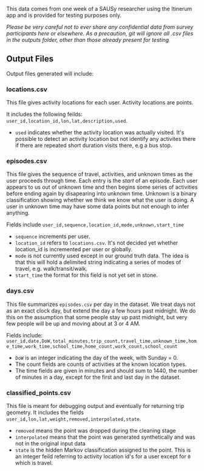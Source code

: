 This data comes from one week of a SAUSy researcher using the Itinerum app and is provided for testing purposes only.

*Please be very careful not to ever share any confidential data from survey participants here or elsewhere.*
*As a precaution, git will ignore all .csv files in the outputs folder, other than those already present for testing*
## Output Files
Output files generated will include:

### locations.csv
This file gives activity locations for each user. Activity locations are points. 

It includes the following feilds: `user_id,location_id,lon,lat,description,used`.
* `used` indicates whether the activity location was actually visited. It's possible to detect an activity location but not identify any activites there if there are repeated short duration visits there, e.g a bus stop. 


### episodes.csv
This file gives the sequence of travel, activities, and unknown times as the user proceeds through time. Each entry is the *start* of an episode. Each user appears to us out of unknown time and then begins some series of activities before ending again by disapearing into unknown time. Unknown is a binary classification showing whether we think we know what the user is doing. A user in unknown time may have some data points but not enough to infer anything. 

Fields include `user_id,sequence,location_id,mode,unknown,start_time`
* `sequence` increments per user.
* `location_id` refers to `locations.csv`. It's not decided yet whether location_id is incremented per user or globally.
* `mode` is not currently used except in our ground truth data. The idea is that this will hold a delimited string indicating a series of modes of travel, e.g. walk/transit/walk.
* `start_time` the format for this field is not yet set in stone. 


### days.csv
This file summarizes `episodes.csv` per day in the dataset. We treat days not as an exact clock day, but extend the day a few hours past midnight. We do this on the assumption that some people stay up past midnight, but very few people will be up and moving about at 3 or 4 AM. 

Fields include: `user_id,date,DoW,total_minutes,trip_count,travel_time,unknown_time,home_time,work_time,school_time,home_count,work_count,school_count`
* `DoW` is an integer indicating the day of the week, with Sunday = 0. 
* The count fields are counts of activities at the known location types. 
* The time fields are given in minutes and should sum to 1440, the number of minutes in a day, except for the first and last day in the dataset. 


### classified_points.csv
This file is meant for debugging output and eventually for returning trip geometry. It includes the fields `user_id,lon,lat,weight,removed,interpolated,state`. 
* `removed` means the point was dropped during the cleaning stage
* `interpolated` means that the point was generated synthetically and was not in the original input data
* `state` is the hidden Markov classification assigned to the point. This is an integer feild referring to activity location id's for a user except for `0` which is travel. 
